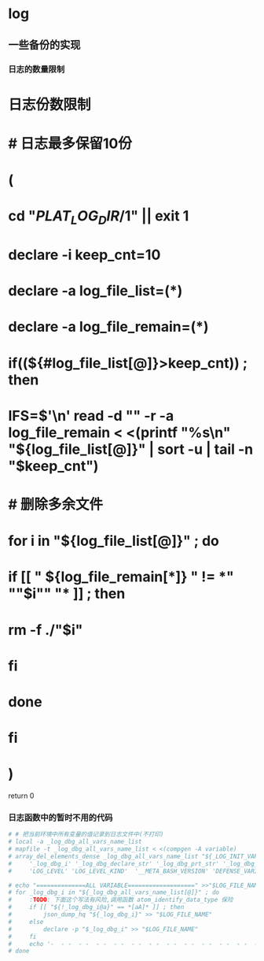 # log

## 一些备份的实现

### 日志的数量限制

# 日志份数限制
# # 日志最多保留10份
# (
#     cd "${PLAT_LOG_DIR}/$1" || exit 1
#     declare -i keep_cnt=10

#     declare -a log_file_list=(*)
#     declare -a log_file_remain=(*)

#     if((${#log_file_list[@]}>keep_cnt)) ; then
#         IFS=$'\n' read -d "" -r -a log_file_remain < <(printf "%s\n" "${log_file_list[@]}" | sort -u | tail -n "$keep_cnt")

#         # 删除多余文件
#         for i in "${log_file_list[@]}" ; do
#             if [[ " ${log_file_remain[*]} " != *" ""$i"" "* ]] ; then
#                 rm -f ./"$i"
#             fi
#         done
#     fi
# )

return 0

### 日志函数中的暂时不用的代码

```bash
# # 把当前环境中所有变量的值记录到日志文件中(不打印)
# local -a _log_dbg_all_vars_name_list
# mapfile -t _log_dbg_all_vars_name_list < <(compgen -A variable)
# array_del_elements_dense _log_dbg_all_vars_name_list "${_LOG_INIT_VARIABLES_NAME[@]}" '_log_dbg_log_type' '_log_dbg_is_need_break' '_log_dbg_msg' \
#     '_log_dbg_i' '_log_dbg_declare_str' '_log_dbg_prt_str' '_log_dbg_log_info' '_log_dbg_func_index' '_LOG_INIT_VARIABLES_NAME' 'LOG_ALLOW_BREAK' \
#     'LOG_LEVEL' 'LOG_LEVEL_KIND'  '__META_BASH_VERSION' 'DEFENSE_VARIABLES' '__META' '_log_dbg_color' '_log_dbg_other_effect'

# echo "==============ALL VARIABLE===================" >>"$LOG_FILE_NAME"
# for _log_dbg_i in "${_log_dbg_all_vars_name_list[@]}" ; do
#     :TODO: 下面这个写法有风险,调用函数 atom_identify_data_type 保险
#     if [[ "${!_log_dbg_i@a}" == *[aA]* ]] ; then
#         json_dump_hq "${_log_dbg_i}" >> "$LOG_FILE_NAME" 
#     else
#         declare -p "$_log_dbg_i" >> "$LOG_FILE_NAME"
#     fi
#     echo '-  - -  - -  - -  - -  - -  - -  - -  - -  - -  - -  - -  - -  - -' >>"$LOG_FILE_NAME"
# done
```

